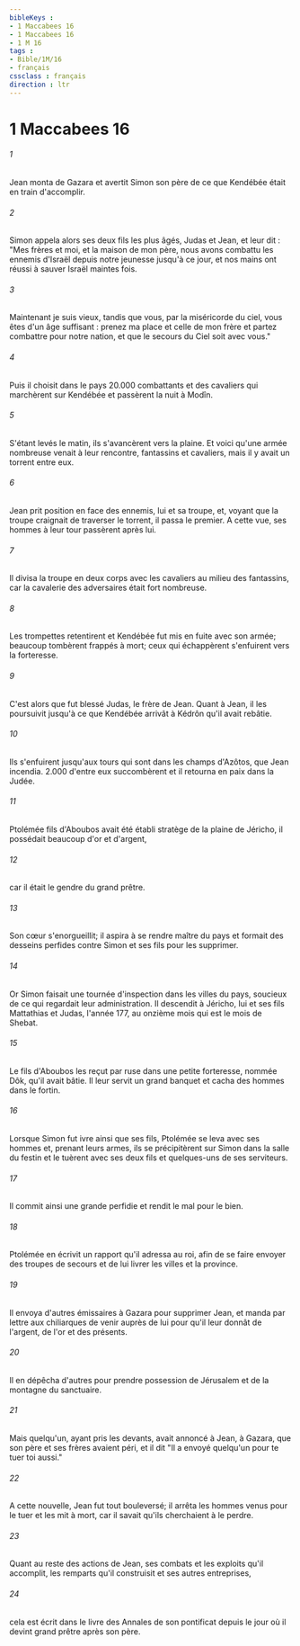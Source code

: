 ```yaml
---
bibleKeys : 
- 1 Maccabees 16
- 1 Maccabees 16
- 1 M 16
tags : 
- Bible/1M/16
- français
cssclass : français
direction : ltr
---
```


# 1 Maccabees 16

###### 1
Jean monta de Gazara et avertit Simon son père de ce que Kendébée était en train d'accomplir.
###### 2
Simon appela alors ses deux fils les plus âgés, Judas et Jean, et leur dit : "Mes frères et moi, et la maison de mon père, nous avons combattu les ennemis d'Israël depuis notre jeunesse jusqu'à ce jour, et nos mains ont réussi à sauver Israël maintes fois.
###### 3
Maintenant je suis vieux, tandis que vous, par la miséricorde du ciel, vous êtes d'un âge suffisant : prenez ma place et celle de mon frère et partez combattre pour notre nation, et que le secours du Ciel soit avec vous."
###### 4
Puis il choisit dans le pays 20.000 combattants et des cavaliers qui marchèrent sur Kendébée et passèrent la nuit à Modîn.
###### 5
S'étant levés le matin, ils s'avancèrent vers la plaine. Et voici qu'une armée nombreuse venait à leur rencontre, fantassins et cavaliers, mais il y avait un torrent entre eux.
###### 6
Jean prit position en face des ennemis, lui et sa troupe, et, voyant que la troupe craignait de traverser le torrent, il passa le premier. A cette vue, ses hommes à leur tour passèrent après lui.
###### 7
Il divisa la troupe en deux corps avec les cavaliers au milieu des fantassins, car la cavalerie des adversaires était fort nombreuse.
###### 8
Les trompettes retentirent et Kendébée fut mis en fuite avec son armée; beaucoup tombèrent frappés à mort; ceux qui échappèrent s'enfuirent vers la forteresse.
###### 9
C'est alors que fut blessé Judas, le frère de Jean. Quant à Jean, il les poursuivit jusqu'à ce que Kendébée arrivât à Kédrôn qu'il avait rebâtie.
###### 10
Ils s'enfuirent jusqu'aux tours qui sont dans les champs d'Azôtos, que Jean incendia. 2.000 d'entre eux succombèrent et il retourna en paix dans la Judée.
###### 11
Ptolémée fils d'Aboubos avait été établi stratège de la plaine de Jéricho, il possédait beaucoup d'or et d'argent,
###### 12
car il était le gendre du grand prêtre.
###### 13
Son cœur s'enorgueillit; il aspira à se rendre maître du pays et formait des desseins perfides contre Simon et ses fils pour les supprimer.
###### 14
Or Simon faisait une tournée d'inspection dans les villes du pays, soucieux de ce qui regardait leur administration. Il descendit à Jéricho, lui et ses fils Mattathias et Judas, l'année 177, au onzième mois qui est le mois de Shebat.
###### 15
Le fils d'Aboubos les reçut par ruse dans une petite forteresse, nommée Dôk, qu'il avait bâtie. Il leur servit un grand banquet et cacha des hommes dans le fortin.
###### 16
Lorsque Simon fut ivre ainsi que ses fils, Ptolémée se leva avec ses hommes et, prenant leurs armes, ils se précipitèrent sur Simon dans la salle du festin et le tuèrent avec ses deux fils et quelques-uns de ses serviteurs.
###### 17
Il commit ainsi une grande perfidie et rendit le mal pour le bien.
###### 18
Ptolémée en écrivit un rapport qu'il adressa au roi, afin de se faire envoyer des troupes de secours et de lui livrer les villes et la province.
###### 19
Il envoya d'autres émissaires à Gazara pour supprimer Jean, et manda par lettre aux chiliarques de venir auprès de lui pour qu'il leur donnât de l'argent, de l'or et des présents.
###### 20
Il en dépêcha d'autres pour prendre possession de Jérusalem et de la montagne du sanctuaire.
###### 21
Mais quelqu'un, ayant pris les devants, avait annoncé à Jean, à Gazara, que son père et ses frères avaient péri, et il dit "Il a envoyé quelqu'un pour te tuer toi aussi."
###### 22
A cette nouvelle, Jean fut tout bouleversé; il arrêta les hommes venus pour le tuer et les mit à mort, car il savait qu'ils cherchaient à le perdre.
###### 23
Quant au reste des actions de Jean, ses combats et les exploits qu'il accomplit, les remparts qu'il construisit et ses autres entreprises,
###### 24
cela est écrit dans le livre des Annales de son pontificat depuis le jour où il devint grand prêtre après son père.
